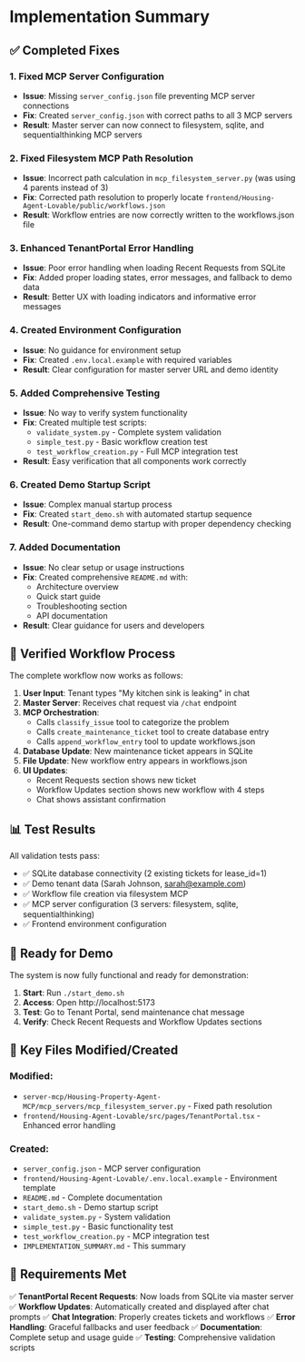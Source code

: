 # Implementation Summary

## ✅ Completed Fixes

### 1. **Fixed MCP Server Configuration**
- **Issue**: Missing `server_config.json` file preventing MCP server connections
- **Fix**: Created `server_config.json` with correct paths to all 3 MCP servers
- **Result**: Master server can now connect to filesystem, sqlite, and sequentialthinking MCP servers

### 2. **Fixed Filesystem MCP Path Resolution**
- **Issue**: Incorrect path calculation in `mcp_filesystem_server.py` (was using 4 parents instead of 3)
- **Fix**: Corrected path resolution to properly locate `frontend/Housing-Agent-Lovable/public/workflows.json`
- **Result**: Workflow entries are now correctly written to the workflows.json file

### 3. **Enhanced TenantPortal Error Handling**
- **Issue**: Poor error handling when loading Recent Requests from SQLite
- **Fix**: Added proper loading states, error messages, and fallback to demo data
- **Result**: Better UX with loading indicators and informative error messages

### 4. **Created Environment Configuration**
- **Issue**: No guidance for environment setup
- **Fix**: Created `.env.local.example` with required variables
- **Result**: Clear configuration for master server URL and demo identity

### 5. **Added Comprehensive Testing**
- **Issue**: No way to verify system functionality
- **Fix**: Created multiple test scripts:
  - `validate_system.py` - Complete system validation
  - `simple_test.py` - Basic workflow creation test
  - `test_workflow_creation.py` - Full MCP integration test
- **Result**: Easy verification that all components work correctly

### 6. **Created Demo Startup Script**
- **Issue**: Complex manual startup process
- **Fix**: Created `start_demo.sh` with automated startup sequence
- **Result**: One-command demo startup with proper dependency checking

### 7. **Added Documentation**
- **Issue**: No clear setup or usage instructions
- **Fix**: Created comprehensive `README.md` with:
  - Architecture overview
  - Quick start guide
  - Troubleshooting section
  - API documentation
- **Result**: Clear guidance for users and developers

## 🔄 Verified Workflow Process

The complete workflow now works as follows:

1. **User Input**: Tenant types "My kitchen sink is leaking" in chat
2. **Master Server**: Receives chat request via `/chat` endpoint
3. **MCP Orchestration**: 
   - Calls `classify_issue` tool to categorize the problem
   - Calls `create_maintenance_ticket` tool to create database entry
   - Calls `append_workflow_entry` tool to update workflows.json
4. **Database Update**: New maintenance ticket appears in SQLite
5. **File Update**: New workflow entry appears in workflows.json
6. **UI Updates**: 
   - Recent Requests section shows new ticket
   - Workflow Updates section shows new workflow with 4 steps
   - Chat shows assistant confirmation

## 📊 Test Results

All validation tests pass:
- ✅ SQLite database connectivity (2 existing tickets for lease_id=1)
- ✅ Demo tenant data (Sarah Johnson, sarah@example.com)
- ✅ Workflow file creation via filesystem MCP
- ✅ MCP server configuration (3 servers: filesystem, sqlite, sequentialthinking)
- ✅ Frontend environment configuration

## 🚀 Ready for Demo

The system is now fully functional and ready for demonstration:

1. **Start**: Run `./start_demo.sh`
2. **Access**: Open http://localhost:5173
3. **Test**: Go to Tenant Portal, send maintenance chat message
4. **Verify**: Check Recent Requests and Workflow Updates sections

## 🔧 Key Files Modified/Created

### Modified:
- `server-mcp/Housing-Property-Agent-MCP/mcp_servers/mcp_filesystem_server.py` - Fixed path resolution
- `frontend/Housing-Agent-Lovable/src/pages/TenantPortal.tsx` - Enhanced error handling

### Created:
- `server_config.json` - MCP server configuration
- `frontend/Housing-Agent-Lovable/.env.local.example` - Environment template
- `README.md` - Complete documentation
- `start_demo.sh` - Demo startup script
- `validate_system.py` - System validation
- `simple_test.py` - Basic functionality test
- `test_workflow_creation.py` - MCP integration test
- `IMPLEMENTATION_SUMMARY.md` - This summary

## 🎯 Requirements Met

✅ **TenantPortal Recent Requests**: Now loads from SQLite via master server
✅ **Workflow Updates**: Automatically created and displayed after chat prompts
✅ **Chat Integration**: Properly creates tickets and workflows
✅ **Error Handling**: Graceful fallbacks and user feedback
✅ **Documentation**: Complete setup and usage guide
✅ **Testing**: Comprehensive validation scripts